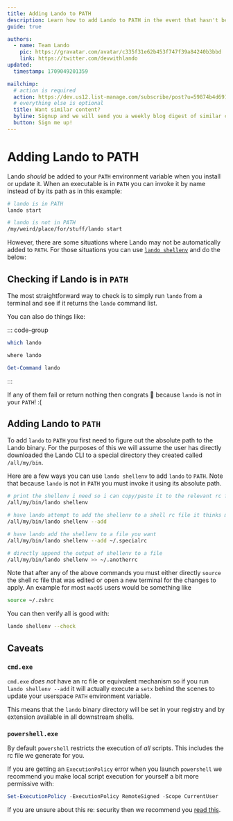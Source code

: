 ```yaml
---
title: Adding Lando to PATH
description: Learn how to add Lando to PATH in the event that hasn't been automatically done for you.
guide: true

authors:
  - name: Team Lando
    pic: https://gravatar.com/avatar/c335f31e62b453f747f39a84240b3bbd
    link: https://twitter.com/devwithlando
updated:
  timestamp: 1709049201359

mailchimp:
  # action is required
  action: https://dev.us12.list-manage.com/subscribe/post?u=59874b4d6910fa65e724a4648&amp;id=613837077f
  # everything else is optional
  title: Want similar content?
  byline: Signup and we will send you a weekly blog digest of similar content to keep you satiated.
  button: Sign me up!
---
```


# Adding Lando to PATH

Lando _should_ be added to your `PATH` environment variable when you install or update it. When an executable is in `PATH` you can invoke it by name instead of by its path as in this example:

```sh
# lando is in PATH
lando start

# lando is not in PATH
/my/weird/place/for/stuff/lando start
```

However, there are some situations where Lando may not be automatically added to `PATH`. For those situations you can use [`lando shellenv`](../cli/shellenv.md) and do the below:

## Checking if Lando is in `PATH`

The most straightforward way to check is to simply run `lando` from a terminal and see if it returns the `lando` command list.

You can also do things like:

::: code-group
```sh [sh]
which lando
```

```bat [cmd.exe]
where lando
```

```powershell [powershell]
Get-Command lando
```
:::

If any of them fail or return nothing then congrats :tada: because `lando` is not in your `PATH`! :(

## Adding Lando to `PATH`

To add `lando` to `PATH` you first need to figure out the absolute path to the Lando binary. For the purposes of this we will assume the user has directly downloaded the Lando CLI to a special directory they created called `/all/my/bin`.

Here are a few ways you can use `lando shellenv` to add `lando` to `PATH`. Note that because `lando` is not in `PATH` you must invoke it using its absolute path.

```sh
# print the shellenv i need so i can copy/paste it to the relevant rc file
/all/my/bin/lando shellenv

# have lando attempt to add the shellenv to a shell rc file it thinks make sense
/all/my/bin/lando shellenv --add

# have lando add the shellenv to a file you want
/all/my/bin/lando shellenv --add ~/.specialrc

# directly append the output of shellenv to a file
/all/my/bin/lando shellenv >> ~/.anotherrc
```

Note that after any of the above commands you must either directly `source` the shell rc file that was edited or open a new terminal for the changes to apply. An example for most `macOS` users would be something like

```sh
source ~/.zshrc
```

You can then verify all is good with:

```sh
lando shellenv --check
```

## Caveats

### `cmd.exe`

`cmd.exe` _does not_ have an rc file or equivalent mechanism so if you run `lando shellenv --add` it will actually execute a `setx` behind the scenes to update your userspace `PATH` environment variable.

This means that the `lando` binary directory will be set in your registry and by extension available in all downstream shells.

### `powershell.exe`

By default `powershell` restricts the execution of _all_ scripts. This includes the rc file we generate for you.

If you are getting an `ExecutionPolicy` error when you launch `powershell` we recommend you make local script execution for yourself a bit more permissive with:

```powershell
Set-ExecutionPolicy -ExecutionPolicy RemoteSigned -Scope CurrentUser
```

If you are unsure about this re: security then we recommend you [read this](https://www.sqlshack.com/choosing-and-setting-a-powershell-execution-policy/).
